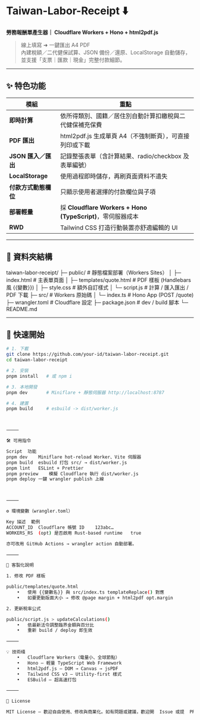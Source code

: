 # Taiwan-Labor-Receipt ⬇️

**勞務報酬單產生器｜ Cloudflare Workers + Hono + html2pdf.js**

> 線上填寫 ➜ 一鍵匯出 A4 PDF  
> 內建稅額／二代健保試算、JSON 備份／還原、LocalStorage 自動儲存，並支援「支票｜匯款｜現金」完整付款細節。

---

## ✨ 特色功能

| 模組                 | 重點                                                        |
| -------------------- | ----------------------------------------------------------- |
| **即時計算**         | 依所得類別、國籍／居住別自動計算扣繳稅與二代健保補充保費    |
| **PDF 匯出**         | html2pdf.js 生成單頁 A4（不強制斷頁），可直接列印或下載     |
| **JSON 匯入／匯出**  | 記錄整張表單（含計算結果、radio/checkbox 及表單編號）       |
| **LocalStorage**     | 使用過程即時儲存，再刷頁面資料不遺失                        |
| **付款方式動態欄位** | 只顯示使用者選擇的付款欄位與子項                            |
| **部署輕量**         | 採 **Cloudflare Workers + Hono (TypeScript)**，零伺服器成本 |
| **RWD**              | Tailwind CSS 打造行動裝置亦舒適編輯的 UI                    |

---

## 📂 資料夾結構

taiwan-labor-receipt/
├─ public/ # 靜態檔案部署（Workers Sites）
│ ├─ index.html # 主表單頁面
│ ├─ templates/quote.html # PDF 樣板 (Handlebars 風 {{變數}})
│ ├─ style.css # 額外自訂樣式
│ └─ script.js # 計算 / 匯入匯出 / PDF 下載
├─ src/ # Workers 原始碼
│ └─ index.ts # Hono App (POST /quote)
├─ wrangler.toml # Cloudflare 設定
├─ package.json # dev / build 腳本
└─ README.md

---

## 🚀 快速開始

```bash
# 1. 下載
git clone https://github.com/your-id/taiwan-labor-receipt.git
cd taiwan-labor-receipt

# 2. 安裝
pnpm install   # 或 npm i

# 3. 本地開發
pnpm dev       # Miniflare + 靜態伺服器 http://localhost:8787

# 4. 建置
pnpm build     # esbuild -> dist/worker.js



⸻

🛠️ 可用指令

Script	功能
pnpm dev	Miniflare hot-reload Worker、Vite 伺服器
pnpm build	esbuild 打包 src/ → dist/worker.js
pnpm lint	ESLint + Prettier
pnpm preview	模擬 Cloudflare 執行 dist/worker.js
pnpm deploy	一鍵 wrangler publish 上線



⸻

⚙️ 環境變數（wrangler.toml）

Key	描述	範例
ACCOUNT_ID	Cloudflare 帳號 ID	123abc…
WORKERS_RS	(opt) 是否啟用 Rust-based runtime	true

亦可改用 GitHub Actions → wrangler action 自動部署。

⸻

📝 客製化說明

1. 修改 PDF 樣板

public/templates/quote.html
	•	使用 {{變數名}} 與 src/index.ts templateReplace() 對應
	•	如要更動版面大小 → 修改 @page margin + html2pdf opt.margin

2. 更新稅率公式

public/script.js > updateCalculations()
	•	依最新法令調整臨界金額與百分比
	•	重新 build / deploy 即生效

⸻

💡 技術棧
	•	Cloudflare Workers（電量小、全球節點）
	•	Hono – 輕量 TypeScript Web Framework
	•	html2pdf.js – DOM → Canvas → jsPDF
	•	Tailwind CSS v3 – Utility-first 樣式
	•	ESBuild – 超高速打包

⸻

📜 License

MIT License – 歡迎自由使用、修改與商業化。如有問題或建議，歡迎開  Issue 或提  PR 🙌
```
